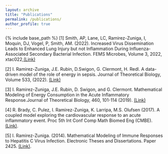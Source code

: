 ```yaml
---
layout: archive
title: "Publications"
permalink: /publications/
author_profile: true
---
```

{% include base_path %}
[1] Smith, AP, Lane, LC, Ramirez-Zuniga, I, Moquin, DJ, Vogel, P, Smith, AM. (2022).  Increased Virus Dissemination Leads to Enhanced Lung Injury but not Inflammation During Influenza-Associated Secondary Bacterial Infection. FEMS Microbes, Volume 3, 2022, xtac022,[(Link)](https://academic.oup.com/femsmicrobes/article/doi/10.1093/femsmc/xtac022/6649651)

[2] I. Ramirez-Zuniga, J.E. Rubin, D.Swigon, G. Clermont, H. Redl. A data-driven model of the role of energy in sepsis. Journal of Theoretical Biology, Volume 533, (2022). [(Link)]([https://authors.elsevier.com/a/1e5Kr57im8GQO](https://www.sciencedirect.com/science/article/abs/pii/S0022519321003672))

[3] I. Ramirez-Zuniga, J.E. Rubin, D. Swigon, and G. Clermont. Mathematical Modeling of Energy Consumption in the Acute Inflammatory Response.Journal of Theoretical Biology, 460, 101-114 (2019). [(Link)](https://www.sciencedirect.com/science/article/pii/S0022519318304120)

[4] R. Brady, C. Pulez, I. Ramirez-Zuniga, K. Larripa, M.S. Olufsen (2017). A coupled model exploring the cardiovascular response to an acute inflammatory event. Proc 5th Int Conf Comp Math Biomed Eng (CMBE). [(Link)](http://www.compbiomed.net/2017/cmbe-proceedings.htm).

[5] I. Ramirez-Zuniga. (2014). Mathematical Modeling of Immune Responses to Hepatitis C Virus Infection. Electronic Theses and Dissertations. Paper 2425. [(Link)](https://dc.etsu.edu/etd/2425).
